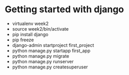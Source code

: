 # Getting started with django

- virtualenv week2
- source week2/bin/activate
- pip install django
- pip freeze 
- django-admin startproject first_project
- python manage.py startapp first_app
- python manage.py migrate
- python manage.py runserver
- python manage.py createsuperuser